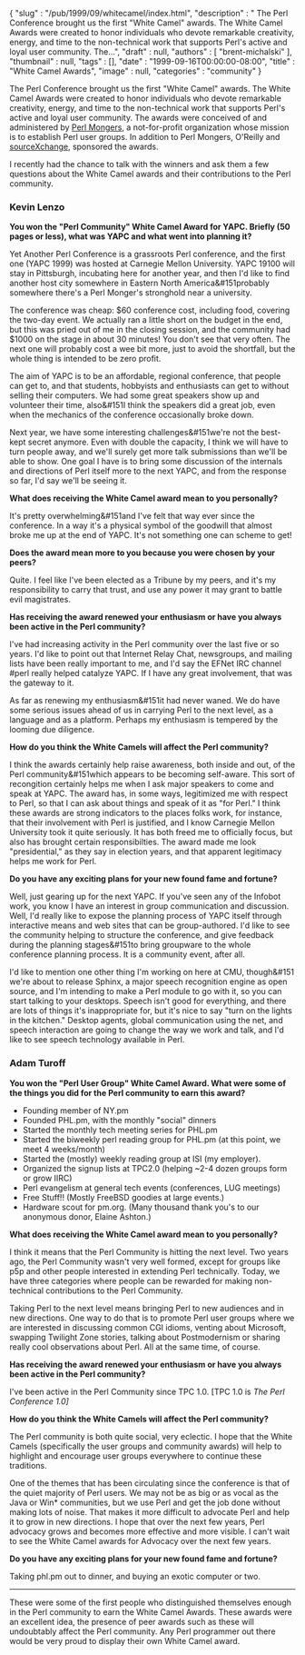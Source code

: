 {
   "slug" : "/pub/1999/09/whitecamel/index.html",
   "description" : " The Perl Conference brought us the first \"White Camel\" awards. The White Camel Awards were created to honor individuals who devote remarkable creativity, energy, and time to the non-technical work that supports Perl's active and loyal user community. The...",
   "draft" : null,
   "authors" : [
      "brent-michalski"
   ],
   "thumbnail" : null,
   "tags" : [],
   "date" : "1999-09-16T00:00:00-08:00",
   "title" : "White Camel Awards",
   "image" : null,
   "categories" : "community"
}



The Perl Conference brought us the first "White Camel" awards. The White Camel Awards were created to honor individuals who devote remarkable creativity, energy, and time to the non-technical work that supports Perl's active and loyal user community. The awards were conceived of and administered by [Perl Mongers](http://www.pm.org), a not-for-profit organization whose mission is to establish Perl user groups. In addition to Perl Mongers, O'Reilly and [sourceXchange](http://www.sourceXchange.com), sponsored the awards.

I recently had the chance to talk with the winners and ask them a few questions about the White Camel awards and their contributions to the Perl community.

### Kevin Lenzo

**You won the "Perl Community" White Camel Award for YAPC. Briefly (50 pages or less), what was YAPC and what went into planning it?**

Yet Another Perl Conference is a grassroots Perl conference, and the first one (YAPC 1999) was hosted at Carnegie Mellon University. YAPC 19100 will stay in Pittsburgh, incubating here for another year, and then I'd like to find another host city somewhere in Eastern North America&\#151probably somewhere there's a Perl Monger's stronghold near a university.

The conference was cheap: $60 conference cost, including food, covering the two-day event. We actually ran a little short on the budget in the end, but this was pried out of me in the closing session, and the community had $1000 on the stage in about 30 minutes! You don't see that very often. The next one will probably cost a wee bit more, just to avoid the shortfall, but the whole thing is intended to be zero profit.

The aim of YAPC is to be an affordable, regional conference, that people can get to, and that students, hobbyists and enthusiasts can get to without selling their computers. We had some great speakers show up and volunteer their time, also&\#151I think the speakers did a great job, even when the mechanics of the conference occasionally broke down.

Next year, we have some interesting challenges&\#151we're not the best-kept secret anymore. Even with double the capacity, I think we will have to turn people away, and we'll surely get more talk submissions than we'll be able to show. One goal I have is to bring some discussion of the internals and directions of Perl itself more to the next YAPC, and from the response so far, I'd say we'll be seeing it.

**What does receiving the White Camel award mean to you personally?**

It's pretty overwhelming&\#151and I've felt that way ever since the conference. In a way it's a physical symbol of the goodwill that almost broke me up at the end of YAPC. It's not something one can scheme to get!

**Does the award mean more to you because you were chosen by your peers?**

Quite. I feel like I've been elected as a Tribune by my peers, and it's my responsibility to carry that trust, and use any power it may grant to battle evil magistrates.

**Has receiving the award renewed your enthusiasm or have you always been active in the Perl community?**

I've had increasing activity in the Perl community over the last five or so years. I'd like to point out that Internet Relay Chat, newsgroups, and mailing lists have been really important to me, and I'd say the EFNet IRC channel \#perl really helped catalyze YAPC. If I have any great involvement, that was the gateway to it.

As far as renewing my enthusiasm&\#151it had never waned. We do have some serious issues ahead of us in carrying Perl to the next level, as a language and as a platform. Perhaps my enthusiasm is tempered by the looming due diligence.

**How do you think the White Camels will affect the Perl community?**

I think the awards certainly help raise awareness, both inside and out, of the Perl community&\#151which appears to be becoming self-aware. This sort of recongition certainly helps me when I ask major speakers to come and speak at YAPC. The award has, in some ways, legitimized me with respect to Perl, so that I can ask about things and speak of it as "for Perl." I think these awards are strong indicators to the places folks work, for instance, that their involvement with Perl is justified, and I know Carnegie Mellon University took it quite seriously. It has both freed me to officially focus, but also has brought certain responsibilties. The award made me look "presidential," as they say in election years, and that apparent legitimacy helps me work for Perl.

**Do you have any exciting plans for your new found fame and fortune?**

Well, just gearing up for the next YAPC. If you've seen any of the Infobot work, you know I have an interest in group communication and discussion. Well, I'd really like to expose the planning process of YAPC itself through interactive means and web sites that can be group-authored. I'd like to see the community helping to structure the conference, and give feedback during the planning stages&\#151to bring groupware to the whole conference planning process. It is a community event, after all.

I'd like to mention one other thing I'm working on here at CMU, though&\#151 we're about to release Sphinx, a major speech recognition engine as open source, and I'm intending to make a Perl module to go with it, so you can start talking to your desktops. Speech isn't good for everything, and there are lots of things it's inappropriate for, but it's nice to say "turn on the lights in the kitchen." Desktop agents, global communication using the net, and speech interaction are going to change the way we work and talk, and I'd like to see speech technology available in Perl.

### Adam Turoff

**You won the "Perl User Group" White Camel Award. What were some of the things you did for the Perl community to earn this award?**

-   Founding member of NY.pm
-   Founded PHL.pm, with the monthly "social" dinners
-   Started the monthly tech meeting series for PHL.pm
-   Started the biweekly perl reading group for PHL.pm
    (at this point, we meet 4 weeks/month)
-   Started the (mostly) weekly reading group at ISI (my employer).
-   Organized the signup lists at TPC2.0 (helping ~2-4 dozen groups form or grow IIRC)
-   Perl evangelism at general tech events (conferences, LUG meetings)
-   Free Stuff!! (Mostly FreeBSD goodies at large events.)
-   Hardware scout for pm.org. (Many thousand thank you's to our anonymous donor, Elaine Ashton.)

**What does receiving the White Camel award mean to you personally?**

I think it means that the Perl Community is hitting the next level. Two years ago, the Perl Community wasn't very well formed, except for groups like p5p and other people interested in extending Perl technically. Today, we have three categories where people can be rewarded for making non-technical contributions to the Perl Community.

Taking Perl to the next level means bringing Perl to new audiences and in new directions. One way to do that is to promote Perl user groups where we are interested in discussing common CGI idioms, venting about Microsoft, swapping Twilight Zone stories, talking about Postmodernism or sharing really cool observations about Perl. All at the same time, of course.

**Has receiving the award renewed your enthusiasm or have you always been active in the Perl community?**

I've been active in the Perl Community since TPC 1.0. \[TPC 1.0 is *The Perl Conference 1.0\]*

**How do you think the White Camels will affect the Perl community?**

The Perl community is both quite social, very eclectic. I hope that the White Camels (specifically the user groups and community awards) will help to highlight and encourage user groups everywhere to continue these traditions.

One of the themes that has been circulating since the conference is that of the quiet majority of Perl users. We may not be as big or as vocal as the Java or Win\* communities, but we use Perl and get the job done without making lots of noise. That makes it more difficult to advocate Perl and help it to grow in new directions. I hope that over the next few years, Perl advocacy grows and becomes more effective and more visible. I can't wait to see the White Camel awards for Advocacy over the next few years.

**Do you have any exciting plans for your new found fame and fortune?**

Taking phl.pm out to dinner, and buying an exotic computer or two.

------------------------------------------------------------------------

These were some of the first people who distinguished themselves enough in the Perl community to earn the White Camel Awards. These awards were an excellent idea, the presence of peer awards such as these will undoubtably affect the Perl community. Any Perl programmer out there would be very proud to display their own White Camel award.
